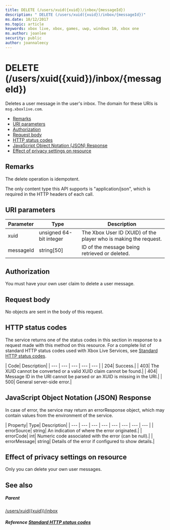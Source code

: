 ```yaml
---
title: DELETE (/users/xuid({xuid})/inbox/{messageId})
description: " DELETE (/users/xuid({xuid})/inbox/{messageId})"
ms.date: 10/12/2017
ms.topic: article
keywords: xbox live, xbox, games, uwp, windows 10, xbox one
ms.author: joanlee
security: public
author: joannaleecy
---
```


# DELETE (/users/xuid({xuid})/inbox/{messageId})
Deletes a user message in the user's inbox. 
The domain for these URIs is `msg.xboxlive.com`.
 
  * [Remarks](#ID4EV)
  * [URI parameters](#ID4ECB)
  * [Authorization](#ID4EPB)
  * [Request body](#ID4E1B)
  * [HTTP status codes](#ID4EHC)
  * [JavaScript Object Notation (JSON) Response](#ID4EAE)
  * [Effect of privacy settings on resource](#ID4EYF)
 
<a id="ID4EV"></a>

 
## Remarks 
 
The delete operation is idempotent.
 
The only content type this API supports is "application/json", which is required in the HTTP headers of each call. 
  
<a id="ID4ECB"></a>

 
## URI parameters 
 
| Parameter| Type| Description| 
| --- | --- | --- | 
| xuid | unsigned 64-bit integer | The Xbox User ID (XUID) of the player who is making the request. | 
| messageId | string[50] | ID of the message being retrieved or deleted. | 
  
<a id="ID4EPB"></a>

 
## Authorization 
 
You must have your own user claim to delete a user message.
  
<a id="ID4E1B"></a>

 
## Request body 
 
No objects are sent in the body of this request.
  
<a id="ID4EHC"></a>

 
## HTTP status codes 
 
The service returns one of the status codes in this section in response to a request made with this method on this resource. For a complete list of standard HTTP status codes used with Xbox Live Services, see [Standard HTTP status codes](../../additional/httpstatuscodes.md).
 
| Code| Description| 
| --- | --- | --- | --- | --- | 
| 204| Success.| 
| 403| The XUID cannot be converted or a valid XUID claim cannot be found.| 
| 404| Message ID in the URI cannot be parsed or an XUID is missing in the URI.| 
| 500| General server-side error.| 
  
<a id="ID4EAE"></a>

 
## JavaScript Object Notation (JSON) Response 
 
In case of error, the service may return an errorResponse object, which may contain values from the environment of the service.
 
| Property| Type| Description| 
| --- | --- | --- | --- | --- | --- | --- | --- | 
| errorSource| string| An indication of where the error originated.| 
| errorCode| int| Numeric code associated with the error (can be null).| 
| errorMessage| string| Details of the error if configured to show details.| 
  
<a id="ID4EYF"></a>

 
## Effect of privacy settings on resource 
 
Only you can delete your own user messages. 
  
<a id="ID4EDG"></a>

 
## See also
 
<a id="ID4EFG"></a>

 
##### Parent  

[/users/xuid({xuid})/inbox](uri-usersxuidinbox.md)

  
<a id="ID4ETG"></a>

 
##### Reference  [Standard HTTP status codes](../../additional/httpstatuscodes.md)

   